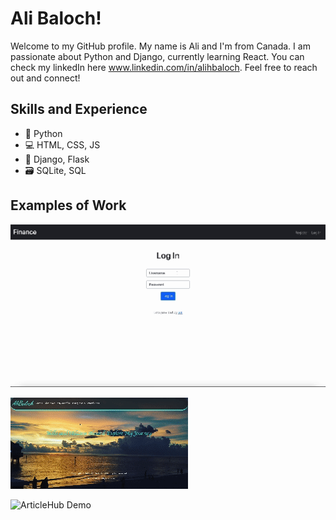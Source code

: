 # Ali Baloch!

Welcome to my GitHub profile. My name is Ali and I'm from Canada. I am passionate about Python and Django, currently learning React. You can check my linkedIn here www.linkedin.com/in/alihbaloch. Feel free to reach out and connect!

## Skills and Experience

* 🐍 Python
* 💻 HTML, CSS, JS
* 🔧 Django, Flask
* 🗃 SQLite, SQL

## Examples of Work

![Finance Demo](https://raw.githubusercontent.com/alihbaloch/alihbaloch/main/Finance%20Demo.gif)

![A Profile Demo](https://raw.githubusercontent.com/alihbaloch/alihbaloch/main/A%20Profile%20Demo.gif)

![ArticleHub Demo](https://raw.githubusercontent.com/alihbaloch/alihbaloch/main/ArticleHub%20Demo.gif)

